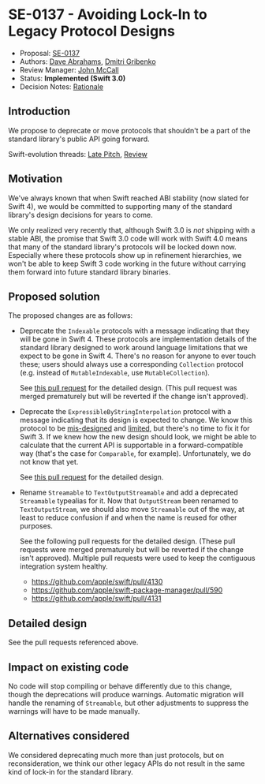 # SE-0137 - Avoiding Lock-In to Legacy Protocol Designs

* Proposal: [SE-0137](0137-avoiding-lock-in.md)
* Authors: [Dave Abrahams](https://github.com/dabrahams), [Dmitri Gribenko](https://github.com/gribozavr)
* Review Manager: [John McCall](https://github.com/rjmccall)
* Status: **Implemented (Swift 3.0)**
* Decision Notes: [Rationale](https://forums.swift.org/t/accepted-se-0137-avoiding-lock-in-to-legacy-protocol-designs/3781)

## Introduction

We propose to deprecate or move protocols that shouldn't be a part of
the standard library's public API going forward.

Swift-evolution threads: [Late Pitch](https://forums.swift.org/t/late-pitch-deprecations-moves-and-renames/3723), [Review](https://forums.swift.org/t/review-se-0137-avoiding-lock-in-to-legacy-protocol-designs/3739)

## Motivation

We've always known that when Swift reached ABI stability (now slated for
Swift 4), we would be committed to supporting many of the standard
library's design decisions for years to come.

We only realized very recently that, although Swift 3.0 is *not*
shipping with a stable ABI, the promise that Swift 3.0 code will work
with Swift 4.0 means that many of the standard library's protocols
will be locked down now.  Especially where these protocols show up in
refinement hierarchies, we won't be able to keep Swift 3 code working
in the future without carrying them forward into future standard
library binaries.

## Proposed solution

The proposed changes are as follows:

* Deprecate the `Indexable` protocols with a message indicating that they
  will be gone in Swift 4.  These protocols are implementation details
  of the standard library designed to work around language limitations
  that we expect to be gone in Swift 4.  There's no reason for anyone to
  ever touch these; users should always use a corresponding `Collection`
  protocol (e.g. instead of `MutableIndexable`, use `MutableCollection`).

  See [this pull request](https://github.com/apple/swift/pull/4091)
  for the detailed design. (This pull request was merged prematurely
  but will be reverted if the change isn't approved).
  
* Deprecate the `ExpressibleByStringInterpolation` protocol with a
  message indicating that its design is expected to change.  We know
  this protocol to be
  [mis-designed](https://bugs.swift.org/browse/SR-1260) and
  [limited](https://bugs.swift.org/browse/SR-2303), but there's no
  time to fix it for Swift 3.  If we knew how the new design should
  look, we might be able to calculate that the current API is
  supportable in a forward-compatible way (that's the case for
  `Comparable`, for example).  Unfortunately, we do not know that yet.

  See [this pull request](https://github.com/apple/swift/pull/4121)
  for the detailed design.
  

* Rename `Streamable` to `TextOutputStreamable` and add a deprecated
  `Streamable` typealias for it.  Now that `OutputStream` been renamed
  to `TextOutputStream`, we should also move `Streamable` out of the
  way, at least to reduce confusion if and when the name is reused for
  other purposes.
  
  See the following pull requests for the detailed design.  (These
  pull requests were merged prematurely but will be reverted if the
  change isn't approved).  Multiple pull requests were used to keep
  the contiguous integration system healthy.
  
  - https://github.com/apple/swift/pull/4130
  - https://github.com/apple/swift-package-manager/pull/590
  - https://github.com/apple/swift/pull/4131

## Detailed design

See the pull requests referenced above.

## Impact on existing code

No code will stop compiling or behave differently due to this change,
though the deprecations will produce warnings.  Automatic migration
will handle the renaming of `Streamable`, but other adjustments to
suppress the warnings will have to be made manually.

## Alternatives considered

We considered deprecating much more than just protocols, but on
reconsideration, we think our other legacy APIs do not result in the
same kind of lock-in for the standard library.
